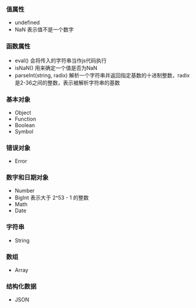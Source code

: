 ### 值属性
- undefined
- NaN 表示值不是一个数字
### 函数属性
- eval() 会将传入的字符串当作js代码执行
- isNaN() 用来确定一个值是否为NaN
- parseInt(string, radix) 解析一个字符串并返回指定基数的十进制整数，radix 是2-36之间的整数，表示被解析字符串的基数
### 基本对象
- Object
- Function
- Boolean
- Symbol
### 错误对象
- Error
### 数字和日期对象
- Number
- BigInt 表示大于 2^53 - 1 的整数
- Math
- Date
### 字符串
- String
### 数组
- Array
### 结构化数据
- JSON
